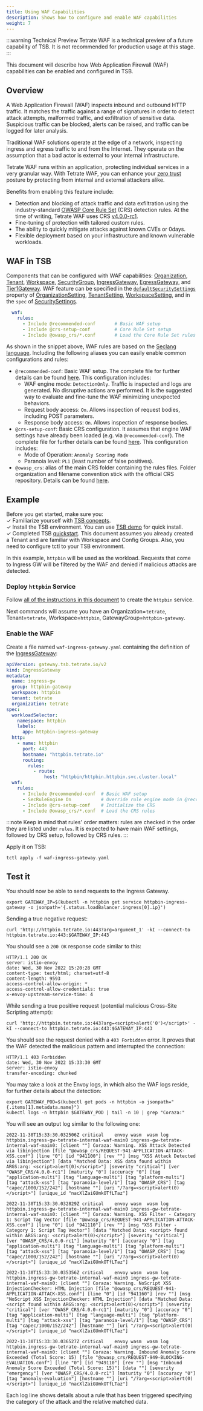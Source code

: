 ```yaml
---
title: Using WAF Capabilities
description: Shows how to configure and enable WAF capabilities
weight: 7
---
```


:::warning Technical Preview
Tetrate WAF is a technical preview of a future capability of TSB. It is not recommended for production usage at this stage.
:::

This document will describe how Web Application Firewall (WAF) capabilities can be enabled and configured in TSB.

## Overview
A Web Application Firewall (WAF) inspects inbound and outbound HTTP traffic. It matches the traffic against a range of signatures in order to detect attack attempts, malformed traffic, and exfiltration of sensitive data. Suspicious traffic can be blocked, alerts can be raised, and traffic can be logged for later analysis.

Traditional WAF solutions operate at the edge of a network, inspecting ingress and egress traffic to and from the Internet. They operate on the assumption that a bad actor is external to your internal infrastructure.

Tetrate WAF runs within an application, protecting individual services in a very granular way. With Tetrate WAF, you can enhance your [zero trust](../concepts/security) posture by protecting from internal and external attackers alike.

Benefits from enabling this feature include:
- Detection and blocking of attack traffic and data exfiltration using the industry-standard [OWASP Core Rule Set](https://coreruleset.org/) (CRS) detection rules. At the time of writing, Tetrate WAF uses CRS [v4.0.0-rc1](https://github.com/coreruleset/coreruleset/releases/tag/v4.0.0-rc1).
- Fine-tuning of protection with tailored custom rules.
- The ability to quickly mitigate attacks against known CVEs or 0days.
- Flexible deployment based on your infrastructure and known vulnerable workloads.

## WAF in TSB
Components that can be configured with WAF capabilities: [Organization](../refs/tsb/v2/organization), [Tenant](../refs/tsb/v2/tenant), [Workspace](../refs/tsb/v2/workspace), [SecurityGroup](../refs/tsb/security/v2/security_group), [IngressGateway](../refs/tsb/gateway/v2/ingress_gateway), [EgressGateway](../refs/tsb/gateway/v2/egress_gateway), and [Tier1Gateway](../refs/tsb/gateway/v2/tier1_gateway).
WAF feature can be specified in the [`defaultSecuritySettings`](../refs/tsb/security/v2/security_setting) property of [OrganizationSetting](../refs/tsb/v2/organization_setting), [TenantSetting](../refs/tsb/v2/tenant_setting), [WorkspaceSetting](../refs/tsb/v2/workspace_setting), and in the `spec` of [SecuritySettings](../refs/tsb/security/v2/security_setting).

```yaml
  waf:
    rules:
      - Include @recommended-conf       # Basic WAF setup
      - Include @crs-setup-conf         # Core Rule Set setup
      - Include @owasp_crs/*.conf       # Load the Core Rule Set rules
```

As shown in the snippet above, WAF rules are based on the [Seclang language](https://github.com/SpiderLabs/ModSecurity/wiki/Reference-Manual-%28v3.x%29#Configuration_Directives). Including the following aliases you can easily enable common configurations and rules:
- `@recommended-conf`: Basic WAF setup. The complete file for further details can be found [here](https://github.com/tetrateio/coraza-proxy-wasm/blob/main/wasmplugin/rules/coraza.conf-recommended.conf). This configuration includes:
    - WAF engine mode: `DetectionOnly`. Traffic is inspected and logs are generated. No disruptive actions are performed. It is the suggested way to evaluate and fine-tune the WAF minimizing unexpected behaviors.
    - Request body access: `On`. Allows inspection of request bodies, including POST parameters.
    - Response body access: `On`. Allows inspection of response bodies.
- `@crs-setup-conf`: Basic CRS configuration. It assumes that engine WAF settings have already been loaded (e.g. via `@recommended-conf`). The complete file for further details can be found [here](https://github.com/tetrateio/coraza-proxy-wasm/blob/main/wasmplugin/rules/crs-setup.conf.example). This configuration includes:
    - Mode of Operation: `Anomaly Scoring Mode`
    - Paranoia level: `PL1` (least number of false positives).
- `@owasp_crs`: alias of the main CRS folder containing the rules files. Folder organization and filename convention stick with the official CRS repository. Details can be found [here](https://github.com/coreruleset/coreruleset/tree/v4.0.0-rc1/rules).

## Example
Before you get started, make sure you: <br />
✓ Familiarize yourself with [TSB concepts](../concepts/toc). <br />
✓ Install the TSB environment. You can use [TSB demo](../setup/self_managed/demo-installation) for quick install. <br />
✓ Completed TSB [quickstart](../quickstart). This document assumes you already created a Tenant and are familiar with Workspace and Config Groups. Also, you need to configure tctl to your TSB environment.

In this example, `httpbin` will be used as the workload. Requests that come to Ingress GW will be filtered by the WAF and denied if malicious attacks are detected. 

### Deploy `httpbin` Service

Follow [all of the instructions in this document](../reference/samples/httpbin) to create the `httpbin` service.

Next commands will assume you have an Organization=`tetrate`, Tenant=`tetrate`, Workspace=`httpbin`, GatewayGroup=`httpbin-gateway`.

### Enable the WAF

Create a file named `waf-ingress-gateway.yaml` containing the definition of the [IngressGateway](../refs/tsb/gateway/v2/ingress_gateway):

```yaml
apiVersion: gateway.tsb.tetrate.io/v2
kind: IngressGateway
metadata:
  name: ingress-gw
  group: httpbin-gateway
  workspace: httpbin
  tenant: tetrate
  organization: tetrate
spec:
  workloadSelector:
    namespace: httpbin
    labels:
      app: httpbin-ingress-gateway
  http:
    - name: httpbin
      port: 443
      hostname: "httpbin.tetrate.io"
      routing:
        rules:
          - route:
              host: "httpbin/httpbin.httpbin.svc.cluster.local"
  waf:
    rules:
      - Include @recommended-conf  # Basic WAF setup
      - SecRuleEngine On           # Override rule engine mode in @recommended-conf enabling WAF intervention
      - Include @crs-setup-conf    # Initialize the CRS
      - Include @owasp_crs/*.conf  # Load the CRS rules
```
:::note
Keep in mind that rules' order matters: rules are checked in the order they are listed under `rules`. It is expected to have main WAF settings, followed by CRS setup, followed by CRS rules. 
:::

Apply it on TSB:
```
tctl apply -f waf-ingress-gateway.yaml
```

## Test it
You should now be able to send requests to the Ingress Gateway.
```
export GATEWAY_IP=$(kubectl -n httpbin get service httpbin-ingress-gateway -o jsonpath='{.status.loadBalancer.ingress[0].ip}')
```
Sending a true negative request:
```
curl 'http://httpbin.tetrate.io:443?arg=argument_1' -kI --connect-to httpbin.tetrate.io:443:$GATEWAY_IP:443
```
You should see a `200 OK` response code similar to this:
```
HTTP/1.1 200 OK
server: istio-envoy
date: Wed, 30 Nov 2022 15:20:28 GMT
content-type: text/html; charset=utf-8
content-length: 9593
access-control-allow-origin: *
access-control-allow-credentials: true
x-envoy-upstream-service-time: 4
```
While sending a true positive request (potential malicious Cross-Site Scripting attempt):
```
curl 'http://httpbin.tetrate.io:443?arg=<script>alert('0')</script>' -kI --connect-to httpbin.tetrate.io:443:$GATEWAY_IP:443
```
You should see the request denied with a `403 Forbidden` error. It proves that the WAF detected the malicious pattern and interrupted the connection:
```
HTTP/1.1 403 Forbidden
date: Wed, 30 Nov 2022 15:33:30 GMT
server: istio-envoy
transfer-encoding: chunked
```
You may take a look at the Envoy logs, in which also the WAF logs reside, for further details about the detection:
```
export GATEWAY_POD=$(kubectl get pods -n httpbin -o jsonpath="{.items[1].metadata.name}")
kubectl logs -n httpbin $GATEWAY_POD | tail -n 10 | grep "Coraza:"
```
You will see an output log similar to the following one:
```
2022-11-30T15:33:30.032506Z	critical	envoy wasm	wasm log httpbin.ingress-gw-tetrate-internal-waf-main0 ingress-gw-tetrate-internal-waf-main0: [client ""] Coraza: Warning. XSS Attack Detected via libinjection [file "@owasp_crs/REQUEST-941-APPLICATION-ATTACK-XSS.conf"] [line "0"] [id "941100"] [rev ""] [msg "XSS Attack Detected via libinjection"] [data "Matched Data: XSS data found within ARGS:arg: <script>alert(0)</script>"] [severity "critical"] [ver "OWASP_CRS/4.0.0-rc1"] [maturity "0"] [accuracy "0"] [tag "application-multi"] [tag "language-multi"] [tag "platform-multi"] [tag "attack-xss"] [tag "paranoia-level/1"] [tag "OWASP_CRS"] [tag "capec/1000/152/242"] [hostname ""] [uri "/?arg=<script>alert(0)</script>"] [unique_id "nacXlZaiGUmkOTfLTaz"]

2022-11-30T15:33:30.032829Z	critical	envoy wasm	wasm log httpbin.ingress-gw-tetrate-internal-waf-main0 ingress-gw-tetrate-internal-waf-main0: [client ""] Coraza: Warning. XSS Filter - Category 1: Script Tag Vector [file "@owasp_crs/REQUEST-941-APPLICATION-ATTACK-XSS.conf"] [line "0"] [id "941110"] [rev ""] [msg "XSS Filter - Category 1: Script Tag Vector"] [data "Matched Data: <script> found within ARGS:arg: <script>alert(0)</script>"] [severity "critical"] [ver "OWASP_CRS/4.0.0-rc1"] [maturity "0"] [accuracy "0"] [tag "application-multi"] [tag "language-multi"] [tag "platform-multi"] [tag "attack-xss"] [tag "paranoia-level/1"] [tag "OWASP_CRS"] [tag "capec/1000/152/242"] [hostname ""] [uri "/?arg=<script>alert(0)</script>"] [unique_id "nacXlZaiGUmkOTfLTaz"]

2022-11-30T15:33:30.035356Z	critical	envoy wasm	wasm log httpbin.ingress-gw-tetrate-internal-waf-main0 ingress-gw-tetrate-internal-waf-main0: [client ""] Coraza: Warning. NoScript XSS InjectionChecker: HTML Injection [file "@owasp_crs/REQUEST-941-APPLICATION-ATTACK-XSS.conf"] [line "0"] [id "941160"] [rev ""] [msg "NoScript XSS InjectionChecker: HTML Injection"] [data "Matched Data: <script found within ARGS:arg: <script>alert(0)</script>"] [severity "critical"] [ver "OWASP_CRS/4.0.0-rc1"] [maturity "0"] [accuracy "0"] [tag "application-multi"] [tag "language-multi"] [tag "platform-multi"] [tag "attack-xss"] [tag "paranoia-level/1"] [tag "OWASP_CRS"] [tag "capec/1000/152/242"] [hostname ""] [uri "/?arg=<script>alert(0)</script>"] [unique_id "nacXlZaiGUmkOTfLTaz"]

2022-11-30T15:33:30.036527Z	critical	envoy wasm	wasm log httpbin.ingress-gw-tetrate-internal-waf-main0 ingress-gw-tetrate-internal-waf-main0: [client ""] Coraza: Warning. Inbound Anomaly Score Exceeded (Total Score: 15) [file "@owasp_crs/REQUEST-949-BLOCKING-EVALUATION.conf"] [line "0"] [id "949110"] [rev ""] [msg "Inbound Anomaly Score Exceeded (Total Score: 15)"] [data ""] [severity "emergency"] [ver "OWASP_CRS/4.0.0-rc1"] [maturity "0"] [accuracy "0"] [tag "anomaly-evaluation"] [hostname ""] [uri "/?arg=<script>alert(0)</script>"] [unique_id "nacXlZaiGUmkOTfLTaz"]
```
Each log line shows details about a rule that has been triggered specifying the category of the attack and the relative matched data. 
